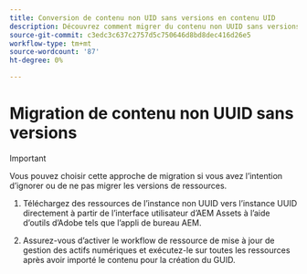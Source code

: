 ```yaml
---
title: Conversion de contenu non UID sans versions en contenu UID
description: Découvrez comment migrer du contenu non UUID sans versions.
source-git-commit: c3edc3c637c2757d5c750646d8bd8dec416d26e5
workflow-type: tm+mt
source-wordcount: '87'
ht-degree: 0%

---
```



# Migration de contenu non UUID sans versions

>[!IMPORTANT]
>
> Vous pouvez choisir cette approche de migration si vous avez l’intention d’ignorer ou de ne pas migrer les versions de ressources.


1. Téléchargez des ressources de l’instance non UUID vers l’instance UUID directement à partir de l’interface utilisateur d’AEM Assets à l’aide d’outils d’Adobe tels que l’appli de bureau AEM.

1. Assurez-vous d’activer le workflow de ressource de mise à jour de gestion des actifs numériques et exécutez-le sur toutes les ressources après avoir importé le contenu pour la création du GUID.

